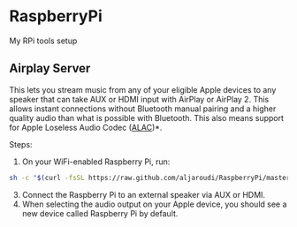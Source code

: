 # RaspberryPi

My RPi tools setup

## Airplay Server

This lets you stream music from any of your eligible Apple devices to any speaker that can take AUX or HDMI input with AirPlay or AirPlay 2. This allows instant connections without Bluetooth manual pairing and a higher quality audio than what is possible with Bluetooth. This also means support for Apple Loseless Audio Codec ([ALAC](https://support.apple.com/en-us/HT212183))\*.

Steps:

1. On your WiFi-enabled Raspberry Pi, run:
```bash
sh -c "$(curl -fsSL https://raw.github.com/aljaroudi/RaspberryPi/master/AirPlay.sh)"
```
3. Connect the Raspberry Pi to an external speaker via AUX or HDMI.
4. When selecting the audio output on your Apple device, you should see a new device called Raspberry Pi by default.
